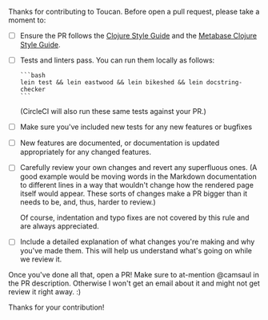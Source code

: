 Thanks for contributing to Toucan. Before open a pull request, please take a moment to:

- [ ] Ensure the PR follows the [Clojure Style Guide](https://github.com/bbatsov/clojure-style-guide) and the [Metabase Clojure Style Guide](https://github.com/metabase/metabase/wiki/Metabase-Clojure-Style-Guide).
- [ ] Tests and linters pass. You can run them locally as follows:

      ```bash
      lein test && lein eastwood && lein bikeshed && lein docstring-checker
      ```

    (CircleCI will also run these same tests against your PR.)
- [ ] Make sure you've included new tests for any new features or bugfixes
- [ ] New features are documented, or documentation is updated appropriately for any changed features.
- [ ] Carefully review your own changes and revert any superfluous ones. (A good example would be moving words in the Markdown documentation to different lines in a way that wouldn't change how the rendered page itself would appear. These sorts of changes make a PR bigger than it needs to be, and, thus, harder to review.)

    Of course, indentation and typo fixes are not covered by this rule and are always appreciated.
- [ ] Include a detailed explanation of what changes you're making and why you've made them. This will help us understand what's going on while we review it.

Once you've done all that, open a PR! Make sure to at-mention @camsaul in the PR description. Otherwise I won't get an email about it and might not get review it right away. :)

Thanks for your contribution!
